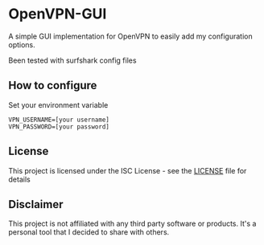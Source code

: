 # OpenVPN-GUI

A simple GUI implementation for OpenVPN to easily add my configuration options.

Been tested with surfshark config files

## How to configure

Set your environment variable
```
VPN_USERNAME=[your username]
VPN_PASSWORD=[your password]
```

## License

This project is licensed under the ISC License - see the [LICENSE](LICENSE) file for details

## Disclaimer

This project is not affiliated with any third party software or products. It's a personal tool that I decided to share with others.